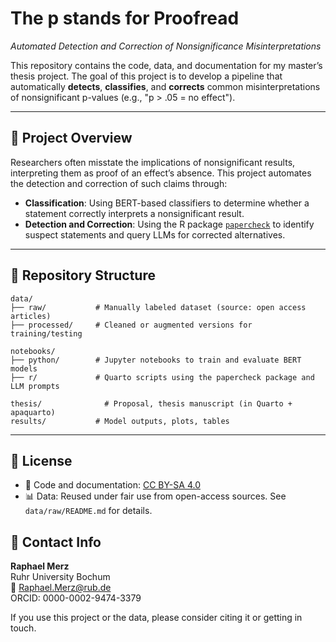 # The p stands for Proofread  
_Automated Detection and Correction of Nonsignificance Misinterpretations_

This repository contains the code, data, and documentation for my master’s thesis project. The goal of this project is to develop a pipeline that automatically **detects**, **classifies**, and **corrects** common misinterpretations of nonsignificant p-values (e.g., "p > .05 = no effect").

---

## 🧠 Project Overview

Researchers often misstate the implications of nonsignificant results, interpreting them as proof of an effect’s absence. This project automates the detection and correction of such claims through:

- **Classification**: Using BERT-based classifiers to determine whether a statement correctly interprets a nonsignificant result.
- **Detection and Correction**: Using the R package [`papercheck`](https://scienceverse.github.io/papercheck/) to identify suspect statements and query LLMs for corrected alternatives.

---

## 📁 Repository Structure

```
data/
├── raw/           # Manually labeled dataset (source: open access articles)
├── processed/     # Cleaned or augmented versions for training/testing

notebooks/
├── python/        # Jupyter notebooks to train and evaluate BERT models
├── r/             # Quarto scripts using the papercheck package and LLM prompts

thesis/              # Proposal, thesis manuscript (in Quarto + apaquarto)
results/           # Model outputs, plots, tables

```

---

## 📄 License

- 📄 Code and documentation: [CC BY-SA 4.0](https://creativecommons.org/licenses/by-sa/4.0/)
- 📊 Data: Reused under fair use from open-access sources. See `data/raw/README.md` for details.

## 👤 Contact Info

**Raphael Merz**  
Ruhr University Bochum  
📧 Raphael.Merz@rub.de  
ORCID: 0000-0002-9474-3379  

If you use this project or the data, please consider citing it or getting in touch.